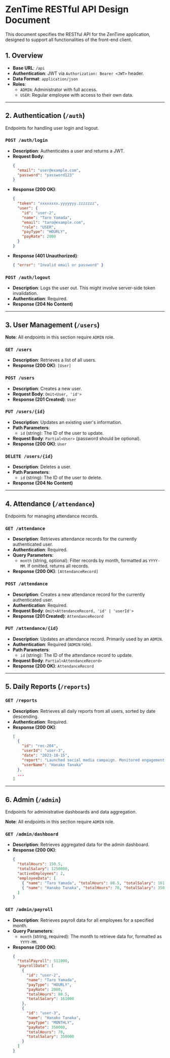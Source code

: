 # ZenTime RESTful API Design Document

This document specifies the RESTful API for the ZenTime application, designed to support all functionalities of the front-end client.

## 1. Overview

- **Base URL**: `/api`
- **Authentication**: JWT via `Authorization: Bearer <JWT>` header.
- **Data Format**: `application/json`
- **Roles**:
  - `ADMIN`: Administrator with full access.
  - `USER`: Regular employee with access to their own data.

---

## 2. Authentication (`/auth`)

Endpoints for handling user login and logout.

### `POST /auth/login`

- **Description**: Authenticates a user and returns a JWT.
- **Request Body**:
  ```json
  {
    "email": "user@example.com",
    "password": "password123"
  }
  ```
- **Response (200 OK)**:
  ```json
  {
    "token": "xxxxxxxx.yyyyyyy.zzzzzzz",
    "user": {
      "id": "user-2",
      "name": "Taro Yamada",
      "email": "taro@example.com",
      "role": "USER",
      "payType": "HOURLY",
      "payRate": 2000
    }
  }
  ```
- **Response (401 Unauthorized)**:
  ```json
  { "error": "Invalid email or password" }
  ```

### `POST /auth/logout`

- **Description**: Logs the user out. This might involve server-side token invalidation.
- **Authentication**: Required.
- **Response (204 No Content)**

---

## 3. User Management (`/users`)

**Note**: All endpoints in this section require `ADMIN` role.

### `GET /users`

- **Description**: Retrieves a list of all users.
- **Response (200 OK)**: `[User]`

### `POST /users`

- **Description**: Creates a new user.
- **Request Body**: `Omit<User, 'id'>`
- **Response (201 Created)**: `User`

### `PUT /users/{id}`

- **Description**: Updates an existing user's information.
- **Path Parameters**:
  - `id` (string): The ID of the user to update.
- **Request Body**: `Partial<User>` (password should be optional).
- **Response (200 OK)**: `User`

### `DELETE /users/{id}`

- **Description**: Deletes a user.
- **Path Parameters**:
  - `id` (string): The ID of the user to delete.
- **Response (204 No Content)**

---

## 4. Attendance (`/attendance`)

Endpoints for managing attendance records.

### `GET /attendance`

- **Description**: Retrieves attendance records for the currently authenticated user.
- **Authentication**: Required.
- **Query Parameters**:
  - `month` (string, optional): Filter records by month, formatted as `YYYY-MM`. If omitted, returns all records.
- **Response (200 OK)**: `[AttendanceRecord]`

### `POST /attendance`

- **Description**: Creates a new attendance record for the currently authenticated user.
- **Authentication**: Required.
- **Request Body**: `Omit<AttendanceRecord, 'id' | 'userId'>`
- **Response (201 Created)**: `AttendanceRecord`

### `PUT /attendance/{id}`

- **Description**: Updates an attendance record. Primarily used by an `ADMIN`.
- **Authentication**: Required (`ADMIN` role).
- **Path Parameters**:
  - `id` (string): The ID of the attendance record to update.
- **Request Body**: `Partial<AttendanceRecord>`
- **Response (200 OK)**: `AttendanceRecord`

---

## 5. Daily Reports (`/reports`)

### `GET /reports`

- **Description**: Retrieves all daily reports from all users, sorted by date descending.
- **Authentication**: Required.
- **Response (200 OK)**:
  ```json
  [
    {
      "id": "rec-204",
      "userId": "user-3",
      "date": "2023-10-15",
      "report": "Launched social media campaign. Monitored engagement...",
      "userName": "Hanako Tanaka"
    },
    ...
  ]

  ```

---

## 6. Admin (`/admin`)

Endpoints for administrative dashboards and data aggregation.

**Note**: All endpoints in this section require `ADMIN` role.

### `GET /admin/dashboard`

- **Description**: Retrieves aggregated data for the admin dashboard.
- **Response (200 OK)**:
  ```json
  {
    "totalHours": 150.5,
    "totalSalary": 1250000,
    "activeEmployees": 2,
    "employeeData": [
      { "name": "Taro Yamada", "totalHours": 80.5, "totalSalary": 161000 },
      { "name": "Hanako Tanaka", "totalHours": 70, "totalSalary": 350000 }
    ]
  }
  ```

### `GET /admin/payroll`

- **Description**: Retrieves payroll data for all employees for a specified month.
- **Query Parameters**:
  - `month` (string, required): The month to retrieve data for, formatted as `YYYY-MM`.
- **Response (200 OK)**:
  ```json
  {
    "totalPayroll": 511000,
    "payrollData": [
      {
        "id": "user-2",
        "name": "Taro Yamada",
        "payType": "HOURLY",
        "payRate": 2000,
        "totalHours": 80.5,
        "totalSalary": 161000
      },
      {
        "id": "user-3",
        "name": "Hanako Tanaka",
        "payType": "MONTHLY",
        "payRate": 350000,
        "totalHours": 70,
        "totalSalary": 350000
      }
    ]
  }
  ```
